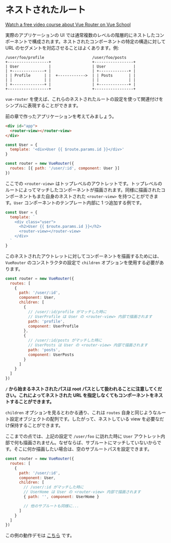 # ネストされたルート

<div class="vueschool"><a href="https://vueschool.io/courses/vue-router-for-everyone?friend=vuerouter" target="_blank" rel="sponsored noopener" title="Learn how to build powerful Single Page Applications with the Vue Router on Vue School">Watch a free video course about Vue Router on Vue School</a></div>

実際のアプリケーションの UI では通常複数のレベルの階層的にネストしたコンポーネントで構成されます。ネストされたコンポーネントの特定の構造に対して URL のセグメントを対応させることはよくあります。例:

```
/user/foo/profile                     /user/foo/posts
+------------------+                  +-----------------+
| User             |                  | User            |
| +--------------+ |                  | +-------------+ |
| | Profile      | |  +------------>  | | Posts       | |
| |              | |                  | |             | |
| +--------------+ |                  | +-------------+ |
+------------------+                  +-----------------+
```

`vue-router` を使えば、これらのネストされたルートの設定を使って関連付けをシンプルに表現することができます。

前の章で作ったアプリケーションを考えてみましょう。

```html
<div id="app">
  <router-view></router-view>
</div>
```

```js
const User = {
  template: '<div>User {{ $route.params.id }}</div>'
}

const router = new VueRouter({
  routes: [{ path: '/user/:id', component: User }]
})
```

ここでの `<router-view>` はトップレベルのアウトレットです。トップレベルのルートによってマッチしたコンポーネントが描画されます。同様に描画されたコンポーネントもまた自身のネストされた `<router-view>` を持つことができます。`User` コンポーネントのテンプレート内部に 1 つ追加する例です。

```js
const User = {
  template: `
    <div class="user">
      <h2>User {{ $route.params.id }}</h2>
      <router-view></router-view>
    </div>
  `
}
```

このネストされたアウトレットに対してコンポーネントを描画するためには、 `VueRouter` のコンストラクタの設定で `children` オプションを使用する必要があります。

```js
const router = new VueRouter({
  routes: [
    {
      path: '/user/:id',
      component: User,
      children: [
        {
          // /user/:id/profile がマッチした時に
          // UserProfile は User の <router-view> 内部で描画されます
          path: 'profile',
          component: UserProfile
        },
        {
          // /user/:id/posts がマッチした時に
          // UserPosts は User の <router-view> 内部で描画されます
          path: 'posts',
          component: UserPosts
        }
      ]
    }
  ]
})
```

**`/` から始まるネストされたパスは root パスとして扱われることに注意してください。これによってネストされた URL を指定しなくてもコンポーネントをネストすることができます。**

`children` オプションを見るとわかる通り、これは `routes` 自身と同じようなルート設定オブジェクトの配列です。したがって、ネストしている view を必要なだけ保持することができます。

ここまでの点では、上記の設定で `/user/foo` に訪れた時に `User` アウトレット内部で何も描画されません。なぜならば、サブルートにマッチしていないからです。そこに何か描画したい場合は、空のサブルートパスを設定できます。

```js
const router = new VueRouter({
  routes: [
    {
      path: '/user/:id',
      component: User,
      children: [
        // /user/:id がマッチした時に
        // UserHome は User の <router-view> 内部で描画されます
        { path: '', component: UserHome }

        // 他のサブルートも同様に...
      ]
    }
  ]
})
```

この例の動作デモは [こちら](https://jsfiddle.net/yyx990803/L7hscd8h/) です。
